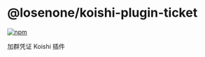 # @losenone/koishi-plugin-ticket

[![npm](https://img.shields.io/npm/v/@losenone/koishi-plugin-ticket?style=flat-square)](https://www.npmjs.com/package/@losenone/koishi-plugin-ticket)

加群凭证 Koishi 插件
